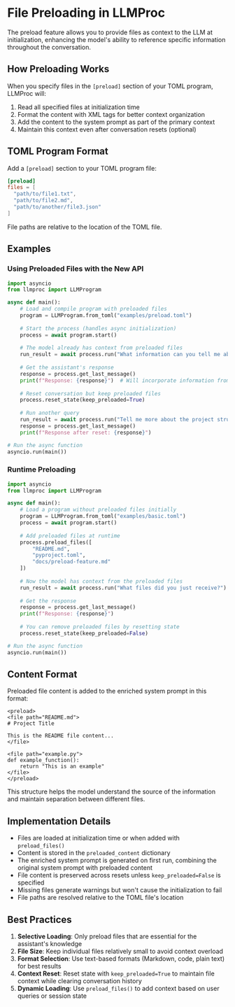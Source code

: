 # File Preloading in LLMProc

The preload feature allows you to provide files as context to the LLM at initialization, enhancing the model's ability to reference specific information throughout the conversation.

## How Preloading Works

When you specify files in the `[preload]` section of your TOML program, LLMProc will:

1. Read all specified files at initialization time
2. Format the content with XML tags for better context organization
3. Add the content to the system prompt as part of the primary context
4. Maintain this context even after conversation resets (optional)

## TOML Program Format

Add a `[preload]` section to your TOML program file:

```toml
[preload]
files = [
  "path/to/file1.txt",
  "path/to/file2.md",
  "path/to/another/file3.json"
]
```

File paths are relative to the location of the TOML file.

## Examples

### Using Preloaded Files with the New API

```python
import asyncio
from llmproc import LLMProgram

async def main():
    # Load and compile program with preloaded files
    program = LLMProgram.from_toml("examples/preload.toml")
    
    # Start the process (handles async initialization)
    process = await program.start()
    
    # The model already has context from preloaded files
    run_result = await process.run("What information can you tell me about the project?")
    
    # Get the assistant's response
    response = process.get_last_message()
    print(f"Response: {response}")  # Will incorporate information from preloaded files
    
    # Reset conversation but keep preloaded files
    process.reset_state(keep_preloaded=True)
    
    # Run another query
    run_result = await process.run("Tell me more about the project structure")
    response = process.get_last_message()
    print(f"Response after reset: {response}")

# Run the async function
asyncio.run(main())
```

### Runtime Preloading

```python
import asyncio
from llmproc import LLMProgram

async def main():
    # Load a program without preloaded files initially
    program = LLMProgram.from_toml("examples/basic.toml")
    process = await program.start()
    
    # Add preloaded files at runtime
    process.preload_files([
        "README.md",
        "pyproject.toml",
        "docs/preload-feature.md"
    ])
    
    # Now the model has context from the preloaded files
    run_result = await process.run("What files did you just receive?")
    
    # Get the response
    response = process.get_last_message()
    print(f"Response: {response}")
    
    # You can remove preloaded files by resetting state
    process.reset_state(keep_preloaded=False)

# Run the async function
asyncio.run(main())
```

## Content Format

Preloaded file content is added to the enriched system prompt in this format:

```
<preload>
<file path="README.md">
# Project Title

This is the README file content...
</file>

<file path="example.py">
def example_function():
    return "This is an example"
</file>
</preload>
```

This structure helps the model understand the source of the information and maintain separation between different files.

## Implementation Details

- Files are loaded at initialization time or when added with `preload_files()`
- Content is stored in the `preloaded_content` dictionary
- The enriched system prompt is generated on first run, combining the original system prompt with preloaded content
- File content is preserved across resets unless `keep_preloaded=False` is specified
- Missing files generate warnings but won't cause the initialization to fail
- File paths are resolved relative to the TOML file's location

## Best Practices

1. **Selective Loading**: Only preload files that are essential for the assistant's knowledge
2. **File Size**: Keep individual files relatively small to avoid context overload
3. **Format Selection**: Use text-based formats (Markdown, code, plain text) for best results
4. **Context Reset**: Reset state with `keep_preloaded=True` to maintain file context while clearing conversation history
5. **Dynamic Loading**: Use `preload_files()` to add context based on user queries or session state